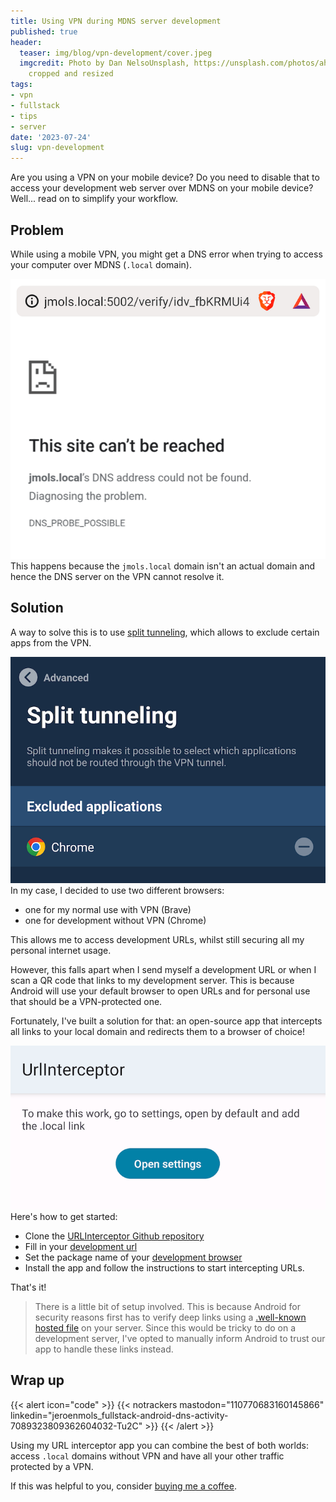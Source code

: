 ```yaml
---
title: Using VPN during MDNS server development
published: true
header:
  teaser: img/blog/vpn-development/cover.jpeg
  imgcredit: Photo by Dan NelsoUnsplash, https://unsplash.com/photos/ah-HeguOe9k,
    cropped and resized
tags:
- vpn
- fullstack
- tips
- server
date: '2023-07-24'
slug: vpn-development
---
```



Are you using a VPN on your mobile device? Do you need to disable that to access your development web server over MDNS on your mobile device? Well... read on to simplify your workflow.

## Problem

While using a mobile VPN, you might get a DNS error when trying to access your computer over MDNS (`.local` domain).

![DNS error when accessing .local domain on a VPN](dns_error.png)
This happens because the `jmols.local` domain isn't an actual domain and hence the DNS server on the VPN cannot resolve it.

## Solution

A way to solve this is to use [split tunneling](https://mullvad.net/en/help/split-tunneling-with-the-mullvad-app/), which allows to exclude certain apps from the VPN.

![Split tunneling to exclude certain apps from the VPN](split_tunneling.png)
In my case, I decided to use two different browsers:

- one for my normal use with VPN (Brave)
- one for development without VPN (Chrome)

This allows me to access development URLs, whilst still securing all my personal internet usage.

However, this falls apart when I send myself a development URL or when I scan a QR code that links to my development server. This is because Android will use your default browser to open URLs and for personal use that should be a VPN-protected one.

Fortunately, I've built a solution for that: an open-source app that intercepts all links to your local domain and redirects them to a browser of choice!

![App to intercept .local URLs and redirect them to a development browser](url_interceptor.png)
Here's how to get started:

- Clone the [URLInterceptor Github repository](https://github.com/JeroenMols/DevelopmentUrlInterceptor)
- Fill in your [development url](https://github.com/JeroenMols/DevelopmentUrlInterceptor/blob/f594ad171e70c34e6eacef2639db3f60b6752b6a/app/src/main/AndroidManifest.xml#L31)
- Set the package name of your [development browser](https://github.com/JeroenMols/DevelopmentUrlInterceptor/blob/f594ad171e70c34e6eacef2639db3f60b6752b6a/app/src/main/java/com/jeroenmols/urlinterceptor/InterceptUrlActivity.kt#L14)
- Install the app and follow the instructions to start intercepting URLs.

That's it!

> There is a little bit of setup involved. This is because Android for security reasons first has to verify deep links using a [.well-known hosted file](https://developer.android.com/studio/write/app-link-indexing) on your server. Since this would be tricky to do on a development server, I've opted to manually inform Android to trust our app to handle these links instead.

## Wrap up

{{< alert icon="code" >}}
{{< notrackers mastodon="110770683160145866" linkedin="jeroenmols_fullstack-android-dns-activity-7089323809362604032-Tu2C" >}}
{{< /alert >}}

Using my URL interceptor app you can combine the best of both worlds: access `.local` domains without VPN and have all your other traffic protected by a VPN.

If this was helpful to you, consider [buying me a coffee](https://www.buymeacoffee.com/jeroen).
